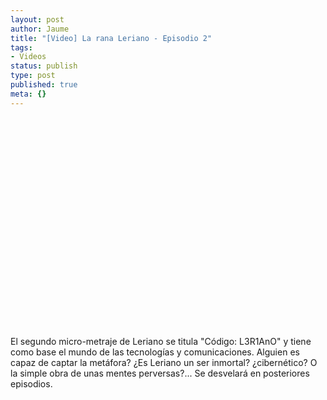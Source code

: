 ```yaml
---
layout: post
author: Jaume
title: "[Video] La rana Leriano - Episodio 2"
tags:
- Videos
status: publish
type: post
published: true
meta: {}
---
```

<object width="425" height="350"><param name="movie" value="http://www.youtube.com/v/btLaj7uSulE"></param><embed src="http://www.youtube.com/v/btLaj7uSulE" type="application/x-shockwave-flash" width="450" height="350"></embed></object><br />
El segundo micro-metraje de Leriano se titula "Código: L3R1AnO" y tiene como base el mundo de las tecnologías y comunicaciones. Alguien es capaz de captar la metáfora? ¿Es Leriano un ser inmortal? ¿cibernético? O la simple obra de unas mentes perversas?... Se desvelará en posteriores episodios.
